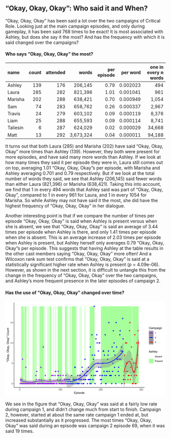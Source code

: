 
## “Okay, Okay, Okay”: Who said it and When?

“Okay, Okay, Okay” has been said a lot over the two campaigns of
Critical Role. Looking just at the main campaign episodes, and only
during gameplay, it has been said 768 times to be exact\! It is most
associated with Ashley, but does she say it the most? And has the
frequency with which it is said changed over the campaigns?

#### Who says “Okay, Okay, Okay” the most?

| name     | count | attended |     words | per episode | per word | one in every n words |
| :------- | ----: | -------: | --------: | ----------: | -------: | -------------------: |
| Ashley   |   139 |      176 |   206,145 |        0.79 | 0.002023 |                  494 |
| Laura    |   285 |      282 |   821,396 |        1.01 | 0.001041 |                  961 |
| Marisha  |   202 |      288 |   638,421 |        0.70 | 0.000949 |                1,054 |
| Sam      |    74 |      283 |   658,762 |        0.26 | 0.000337 |                2,967 |
| Travis   |    24 |      279 |   603,102 |        0.09 | 0.000119 |                8,376 |
| Liam     |    25 |      288 |   655,593 |        0.09 | 0.000114 |                8,741 |
| Taliesin |     6 |      287 |   624,029 |        0.02 | 0.000029 |               34,668 |
| Matt     |    13 |      292 | 3,673,324 |        0.04 | 0.000011 |               94,188 |

It turns out that both Laura (285) and Marisha (202) have said “Okay,
Okay, Okay” more times than Ashley (139). However, they both were
present for more episodes, and have said many more words than Ashley. If
we look at how many times they said it per episode they were in, Laura
still comes out on top, averaging 1.01 “Okay, Okay, Okay”s per episode,
with Marisha and Ashley averaging 0.701 and 0.79 respectively. But if we
look at the total number of words they said, we see that Ashley
(206,145) said fewer words than either Laura (821,396) or Marisha
(638,421). Taking this into account, we find that 1 in every 494 words
that Ashley said was part of “Okay, Okay, Okay”, compared to 1 in every
961 for Laura, and 1 in every 1054 for Marisha. So while Ashley may not
have said it the most, she did have the highest frequency of “Okay,
Okay, Okay” in her dialogue.

Another interesting point is that if we compare the number of times per
episode “Okay, Okay, Okay” is said when Ashley is present versus when
she is absent, we see that “Okay, Okay, Okay” is said an average of 3.44
times per episode when Ashley is there, and only 1.41 times per episode
when she is absent. This is an average increase of 2.03 times per
episode when Ashley is present, but Ashley herself only averages 0.79
“Okay, Okay, Okay”s per episode. This suggests that having Ashley at
the table results in the other cast members saying “Okay, Okay, Okay”
more often\! And a Wilcoxon rank sum test confirms that “Okay, Okay,
Okay” is said at a statistically significant higher rate when Ashley is
present (*p* = 4.09e-06). However, as shown in the next section, it is
difficult to untangle this from the change in the frequency of “Okay,
Okay, Okay” over the two campaigns, and Ashley’s more frequent presence
in the later episodes of campaign 2.

#### Has the use of “Okay, Okay, Okay” changed over time?

![Okay](../plots/okay_okay_okay.png)

We see in the figure that “Okay, Okay, Okay” was said at a fairly low
rate during campaign 1, and didn’t change much from start to finish.
Campaign 2, however, started at about the same rate campaign 1 ended at,
but increased substantially as it progressed. The most times “Okay,
Okay, Okay” was said during an episode was campaign 2 episode 69, when
it was said 19 times.
